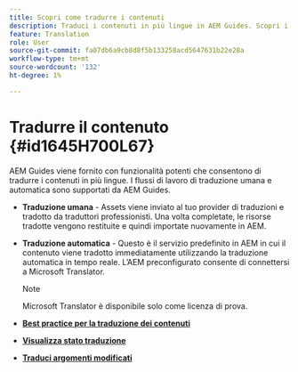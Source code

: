 ```yaml
---
title: Scopri come tradurre i contenuti
description: Traduci i contenuti in più lingue in AEM Guides. Scopri i flussi di lavoro di traduzione umana e automatica.
feature: Translation
role: User
source-git-commit: fa07db6a9cb8d8f5b133258acd5647631b22e28a
workflow-type: tm+mt
source-wordcount: '132'
ht-degree: 1%

---
```


# Tradurre il contenuto {#id1645H700L67}

AEM Guides viene fornito con funzionalità potenti che consentono di tradurre i contenuti in più lingue. I flussi di lavoro di traduzione umana e automatica sono supportati da AEM Guides.

- **Traduzione umana** - Assets viene inviato al tuo provider di traduzioni e tradotto da traduttori professionisti. Una volta completate, le risorse tradotte vengono restituite e quindi importate nuovamente in AEM.

- **Traduzione automatica** - Questo è il servizio predefinito in AEM in cui il contenuto viene tradotto immediatamente utilizzando la traduzione automatica in tempo reale. L’AEM preconfigurato consente di connettersi a Microsoft Translator.

  >[!NOTE]
  >
  > Microsoft Translator è disponibile solo come licenza di prova.


- **[Best practice per la traduzione dei contenuti](translation-first-time.md)**

- **[Visualizza stato traduzione](translation-view-trans-state-6234.md)**

- **[Traduci argomenti modificati](translation-modified-topics-6234.md)**
